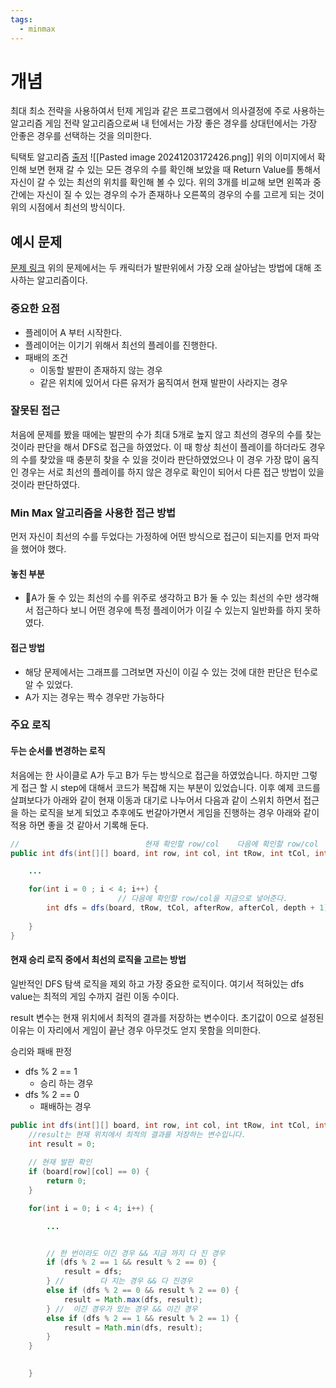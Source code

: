 ```yaml
---
tags:
  - minmax
---
```

# 개념
최대 최소 전략을 사용하여서 턴제 게임과 같은 프로그램에서 의사결정에 주로 사용하는 알고리즘
게임 전략 알고리즘으로써 내 턴에서는 가장 좋은 경우를 상대턴에서는 가장 안좋은 경우를 선택하는 것을 의미한다.

틱택토 알고리즘 [출저](https://towardsdatascience.com/lets-beat-games-using-a-bunch-of-code-part-1-tic-tac-toe-1543e981fec1)
![[Pasted image 20241203172426.png]]
위의 이미지에서 확인해 보면 현재 갈 수 있는 모든 경우의 수를 확인해 보았을 때 Return Value를 통해서 자신이 갈 수 있는 최선의 위치를 확인해 볼 수 있다.
위의 3개를 비교해 보면 왼쪽과 중간에는 자신이 질 수 있는 경우의 수가 존재하나 오른쪽의 경우의 수를 고르게 되는 것이 위의 시점에서 최선의 방식이다.
## 예시 문제
[문제 링크](https://school.programmers.co.kr/learn/courses/30/lessons/92345)
위의 문제에서는 두 캐릭터가 발판위에서 가장 오래 살아남는 방법에 대해 조사하는 알고리즘이다.
### 중요한 요점
- 플레이어 A 부터 시작한다.
- 플레이어는 이기기 위해서 최선의 플레이를 진행한다. 
- 패배의 조건
	- 이동할 발판이 존재하지 않는 경우
	- 같은 위치에 있어서 다른 유저가 움직여서 현재 발판이 사라지는 경우

### 잘못된 접근
처음에 문제를 봤을 때에는 발판의 수가 최대 5개로 높지 않고 최선의 경우의 수를 찾는 것이라 판단을 해서 DFS로 접근을 하였었다.
이 때 항상 최선이 플레이를 하더라도 경우의 수를 찾았을 때 충분히 찾을 수 있을 것이라 판단하였었으나 이 경우 가장 많이 움직인 경우는 서로 최선의 플레이를 하지 않은 경우로 확인이 되어서 다른 접근 방법이 있을 것이라 판단하였다.
### Min Max 알고리즘을 사용한 접근 방법
먼저 자신이 최선의 수를 두었다는 가정하에 어떤 방식으로 접근이 되는지를 먼저 파악을 했어야 했다.
#### 놓친 부분
- A가 둘 수 있는 최선의 수를 위주로 생각하고 B가 둘 수 있는 최선의 수만 생각해서 접근하다 보니 어떤 경우에 특정 플레이어가 이길 수 있는지 일반화를 하지 못하였다.
#### 접근 방법
- 해당 문제에서는 그래프를 그려보면 자신이 이길 수 있는 것에 대한 판단은 턴수로 알 수 있었다.
- A가 지는 경우는 짝수 경우만 가능하다

### 주요 로직
#### 두는 순서를 변경하는 로직
처음에는 한 사이클로 A가 두고 B가 두는 방식으로 접근을 하였었습니다.
하지만 그렇게 접근 할 시 step에 대해서 코드가 복잡해 지는 부분이 있었습니다.
이후 예제 코드를 살펴보다가 아래와 같이 현재 이동과 대기로 나누어서 다음과 같이 스위치 하면서 접근을 하는 로직을 보게 되었고 추후에도 번갈아가면서 게임을 진행하는 경우 아래와 같이 적용 하면 좋을 것 같아서 기록해 둔다.
```Java
//                            현재 확인할 row/col    다음에 확인할 row/col
public int dfs(int[][] board, int row, int col, int tRow, int tCol, int depth) {

	...

	for(int i = 0 ; i < 4; i++) {
						// 다음에 확인할 row/col을 지금으로 넣어준다.
		int dfs = dfs(board, tRow, tCol, afterRow, afterCol, depth + 1) + 1;
	
	}
}
```

#### 현재 승리 로직 중에서 최선의 로직을 고르는 방법
일반적인 DFS 탐색 로직을 제외 하고 가장 중요한 로직이다.
여기서 적혀있는 dfs value는 최적의 게임 수까지 걸린 이동 수이다.

result 변수는 현재 위치에서 최적의 결과를 저장하는 변수이다.
초기값이 0으로 설정된 이유는 이 자리에서 게임이 끝난 경우 아무것도 얻지 못함을 의미한다.

승리와 패배 판정
- dfs % 2 == 1
	- 승리 하는 경우
- dfs % 2 == 0
	- 패배하는 경우

```Java 
public int dfs(int[][] board, int row, int col, int tRow, int tCol, int depth) {
	//result는 현재 위치에서 최적의 결과를 저장하는 변수입니다.
	int result = 0;
	  
	// 현재 발판 확인  
	if (board[row][col] == 0) {  
	    return 0;  
	}

	for(int i = 0; i < 4; i++) {

		...


		// 한 번이라도 이긴 경우 && 지금 까지 다 진 경우
		if (dfs % 2 == 1 && result % 2 == 0) {  
		    result = dfs;  
		} //        다 지는 경우 && 다 진경우
		else if (dfs % 2 == 0 && result % 2 == 0) {  
		    result = Math.max(dfs, result);  
		} //  이긴 경우가 있는 경우 && 이긴 경우
		else if (dfs % 2 == 1 && result % 2 == 1) {  
		    result = Math.min(dfs, result);  
		}
	}

	
	}
```
